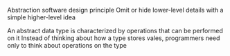 Abstraction
	software design principle
	Omit or hide lower-level details with a simple higher-level idea

An abstract data type is characterized by operations that can be performed on it
	Instead of thinking about how a type stores vales, programmers need only to think about operations on the type

